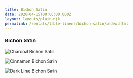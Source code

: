 ```yaml
---
title: Bichon Satin
date: 2020-04-15T00:00:00.000Z
layout: layouts/plain.njk
permalink: /rentals/table-linens/bichon-satin/index.html
---
```


### Bichon Satin
<section class="grid-container" markdown="1">

![Charcoal Bichon Satin](/static/img/table-linens/03-Bichon-Satin/Charcoal_Bichon.jpg "Charcoal Bichon")

![Cinnamon Bichon Satin](/static/img/table-linens/03-Bichon-Satin/Cinnamon_Bichon.jpg "Cinnamon Bichon")

![Dark Lime Bichon Satin](/static/img/table-linens/03-Bichon-Satin/Dark_Lime_Bichon.jpg "Dark Lime Bichon")

</section>
